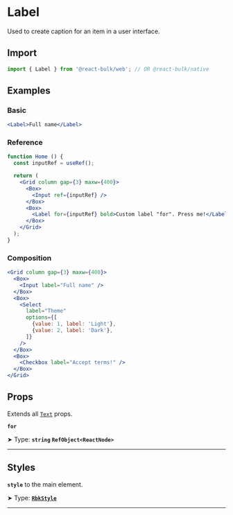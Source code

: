# Label

Used to create caption for an item in a user interface.

## Import

```jsx
import { Label } from '@react-bulk/web'; // OR @react-bulk/native
```

## Examples

### Basic

```jsx live
<Label>Full name</Label>
```

### Reference

```jsx live
function Home () {
  const inputRef = useRef();

  return (
    <Grid column gap={3} maxw={400}>
      <Box>
        <Input ref={inputRef} />
      </Box>
      <Box>
        <Label for={inputRef} bold>Custom label "for". Press me!</Label>
      </Box>
    </Grid>
  );
}
```


### Composition

```jsx live
<Grid column gap={3} maxw={400}>
  <Box>
    <Input label="Full name" />
  </Box>
  <Box>
    <Select
      label="Theme"
      options={[
        {value: 1, label: 'Light'},
        {value: 2, label: 'Dark'},
      ]}
    />
  </Box>
  <Box>
    <Checkbox label="Accept terms!" />
  </Box>
</Grid>
```

## Props

Extends all [`Text`](/docs/core/text#props) props.

**`for`**

➤ Type: **`string` `RefObject<ReactNode>`** <br/>

---

## Styles

**`style`** to the main element.

➤ Type: **[`RbkStyle`](/docs/type-reference/rbk-style)** <br/>

---
